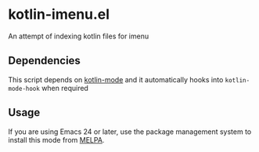 # kotlin-imenu.el
An attempt of indexing kotlin files for imenu

## Dependencies
This script depends on [kotlin-mode](https://github.com/Emacs-Kotlin-Mode-Maintainers/kotlin-mode) and it automatically hooks into `kotlin-mode-hook` when required

## Usage
If you are using Emacs 24 or later, use the package management system to install this mode from [MELPA](http://melpa.org/).
